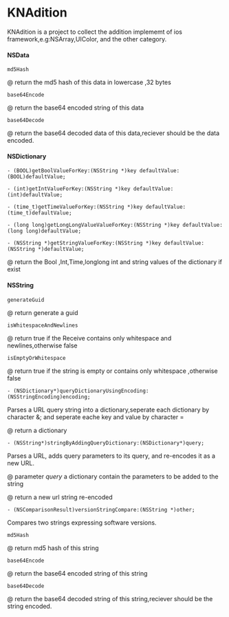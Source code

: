 KNAdition
====================
KNAdition is a project to collect the addition implememt of ios framework,e.g:NSArray,UIColor, and the other category.

#### NSData
`md5Hash`

@ return the md5 hash of this data in lowercase ,32 bytes

`base64Encode`

@ return the base64 encoded string of this data

`base64Decode`

@ return the base64 decoded data of this data,reciever should be the data encoded.

#### NSDictionary
    - (BOOL)getBoolValueForKey:(NSString *)key defaultValue:(BOOL)defaultValue;

    - (int)getIntValueForKey:(NSString *)key defaultValue:(int)defaultValue;

    - (time_t)getTimeValueForKey:(NSString *)key defaultValue:(time_t)defaultValue;

    - (long long)getLongLongValueValueForKey:(NSString *)key defaultValue:(long long)defaultValue;

    - (NSString *)getStringValueForKey:(NSString *)key defaultValue:(NSString *)defaultValue;

@ return the Bool ,Int,Time,longlong int and string values of the dictionary if exist

#### NSString 
`generateGuid`

@ return generate a guid

`isWhitespaceAndNewlines`

@ return true if the Receive contains only whitespace and newlines,otherwise false

`isEmptyOrWhitespace`

@ return true if the string is empty or contains only whitespace ,otherwise false

    - (NSDictionary*)queryDictionaryUsingEncoding:(NSStringEncoding)encoding;

Parses a URL query string into a dictionary,seperate each dictionary by character &; and seperate eache key and value by character =

@ return a dictionary 

    - (NSString*)stringByAddingQueryDictionary:(NSDictionary*)query;

Parses a URL, adds query parameters to its query, and re-encodes it as a new URL.

@ parameter _query_ a dictionary contain the parameters to be added to the string

@ return a new url string re-encoded

    - (NSComparisonResult)versionStringCompare:(NSString *)other;
    
Compares two strings expressing software versions.

`md5Hash`

@ return  md5 hash of this string

`base64Encode`

@ return the base64 encoded string of this string

`base64Decode`

@ return the base64 decoded string of this string,reciever should be the string encoded.




